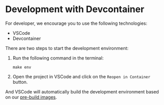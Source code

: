 # Development with Devcontainer

For developer, we encourage you to use the following technologies:

* VSCode
* Devcontainer

There are two steps to start the development environment:

1. Run the following command in the terminal:

    ```shell
    make env
    ```
2. Open the project in VSCode and click on the `Reopen in Container` button.

And VSCode will automatically build the development environment based on our [pre-build images](https://hub.docker.com/r/gclub/skywardai/tags).

